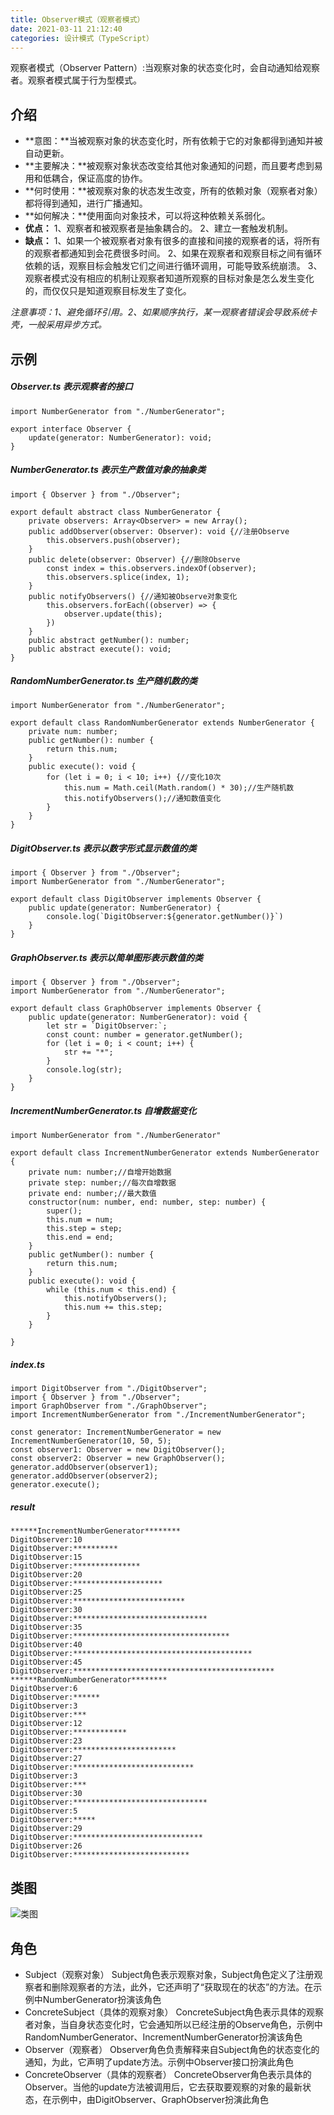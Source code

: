 ```yaml
---
title: Observer模式（观察者模式）
date: 2021-03-11 21:12:40
categories: 设计模式（TypeScript）
---
```

观察者模式（Observer Pattern）:当观察对象的状态变化时，会自动通知给观察者。观察者模式属于行为型模式。
## 介绍
- **意图：**当被观察对象的状态变化时，所有依赖于它的对象都得到通知并被自动更新。
- **主要解决：**被观察对象状态改变给其他对象通知的问题，而且要考虑到易用和低耦合，保证高度的协作。
- **何时使用：**被观察对象的状态发生改变，所有的依赖对象（观察者对象）都将得到通知，进行广播通知。
- **如何解决：**使用面向对象技术，可以将这种依赖关系弱化。
- **优点：**
 1、观察者和被观察者是抽象耦合的。
 2、建立一套触发机制。
- **缺点：** 
1、如果一个被观察者对象有很多的直接和间接的观察者的话，将所有的观察者都通知到会花费很多时间。 
2、如果在观察者和观察目标之间有循环依赖的话，观察目标会触发它们之间进行循环调用，可能导致系统崩溃。
 3、观察者模式没有相应的机制让观察者知道所观察的目标对象是怎么发生变化的，而仅仅只是知道观察目标发生了变化。

*注意事项：1、避免循环引用。2、如果顺序执行，某一观察者错误会导致系统卡壳，一般采用异步方式。*
## 示例
##### Observer.ts 表示观察者的接口
```
import NumberGenerator from "./NumberGenerator";

export interface Observer {
    update(generator: NumberGenerator): void;
}
```
##### NumberGenerator.ts 表示生产数值对象的抽象类 
```
import { Observer } from "./Observer";

export default abstract class NumberGenerator {
    private observers: Array<Observer> = new Array();
    public addObserver(observer: Observer): void {//注册Observe
        this.observers.push(observer);
    }
    public delete(observer: Observer) {//删除Observe
        const index = this.observers.indexOf(observer);
        this.observers.splice(index, 1);
    }
    public notifyObservers() {//通知被Observe对象变化
        this.observers.forEach((observer) => {
            observer.update(this);
        })
    }
    public abstract getNumber(): number;
    public abstract execute(): void;
}
```
##### RandomNumberGenerator.ts 生产随机数的类
```
import NumberGenerator from "./NumberGenerator";

export default class RandomNumberGenerator extends NumberGenerator {
    private num: number;
    public getNumber(): number {
        return this.num;
    }
    public execute(): void {
        for (let i = 0; i < 10; i++) {//变化10次
            this.num = Math.ceil(Math.random() * 30);//生产随机数
            this.notifyObservers();//通知数值变化
        }
    }
}
```
##### DigitObserver.ts 表示以数字形式显示数值的类
```
import { Observer } from "./Observer";
import NumberGenerator from "./NumberGenerator";

export default class DigitObserver implements Observer {
    public update(generator: NumberGenerator) {
        console.log(`DigitObserver:${generator.getNumber()}`)
    }
}
```
##### GraphObserver.ts 表示以简单图形表示数值的类
```
import { Observer } from "./Observer";
import NumberGenerator from "./NumberGenerator";

export default class GraphObserver implements Observer {
    public update(generator: NumberGenerator): void {
        let str = `DigitObserver:`;
        const count: number = generator.getNumber();
        for (let i = 0; i < count; i++) {
            str += "*";
        }
        console.log(str);
    }
}
```
##### IncrementNumberGenerator.ts 自增数据变化
```
import NumberGenerator from "./NumberGenerator"

export default class IncrementNumberGenerator extends NumberGenerator {
    private num: number;//自增开始数据
    private step: number;//每次自增数据
    private end: number;//最大数值
    constructor(num: number, end: number, step: number) {
        super();
        this.num = num;
        this.step = step;
        this.end = end;
    }
    public getNumber(): number {
        return this.num;
    }
    public execute(): void {
        while (this.num < this.end) {
            this.notifyObservers();
            this.num += this.step;
        }
    }

}
```
##### index.ts 
```
import DigitObserver from "./DigitObserver";
import { Observer } from "./Observer";
import GraphObserver from "./GraphObserver";
import IncrementNumberGenerator from "./IncrementNumberGenerator";

const generator: IncrementNumberGenerator = new IncrementNumberGenerator(10, 50, 5);
const observer1: Observer = new DigitObserver();
const observer2: Observer = new GraphObserver();
generator.addObserver(observer1);
generator.addObserver(observer2);
generator.execute();
```
##### result 
```
******IncrementNumberGenerator********
DigitObserver:10
DigitObserver:**********
DigitObserver:15
DigitObserver:***************
DigitObserver:20
DigitObserver:********************
DigitObserver:25
DigitObserver:*************************
DigitObserver:30
DigitObserver:******************************
DigitObserver:35
DigitObserver:***********************************
DigitObserver:40
DigitObserver:****************************************
DigitObserver:45
DigitObserver:*********************************************
******RandomNumberGenerator********
DigitObserver:6
DigitObserver:******
DigitObserver:3
DigitObserver:***
DigitObserver:12
DigitObserver:************
DigitObserver:23
DigitObserver:***********************
DigitObserver:27
DigitObserver:***************************
DigitObserver:3
DigitObserver:***
DigitObserver:30
DigitObserver:******************************
DigitObserver:5
DigitObserver:*****
DigitObserver:29
DigitObserver:*****************************
DigitObserver:26
DigitObserver:**************************
```
## 类图
![类图](https://upload-images.jianshu.io/upload_images/10024246-df33cae6f551999c.png?imageMogr2/auto-orient/strip%7CimageView2/2/w/1240)
## 角色
- Subject（观察对象）
Subject角色表示观察对象，Subject角色定义了注册观察者和删除观察者的方法，此外，它还声明了“获取现在的状态”的方法。在示例中NumberGenerator扮演该角色
- ConcreteSubject（具体的观察对象）
ConcreteSubject角色表示具体的观察者对象，当自身状态变化时，它会通知所以已经注册的Observe角色，示例中RandomNumberGenerator、IncrementNumberGenerator扮演该角色
- Observer（观察者）
Observer角色负责解释来自Subject角色的状态变化的通知，为此，它声明了update方法。示例中Observer接口扮演此角色
- ConcreteObserver（具体的观察者）
ConcreteObserver角色表示具体的Observer。当他的update方法被调用后，它去获取要观察的对象的最新状态，在示例中，由DigitObserver、GraphObserver扮演此角色
